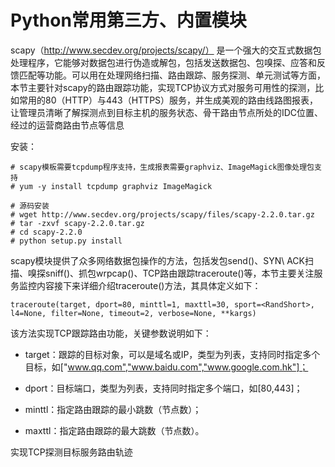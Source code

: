 # Python常用第三方、内置模块

scapy（http://www.secdev.org/projects/scapy/） 是一个强大的交互式数据包处理程序，它能够对数据包进行伪造或解包，包括发送数据包、包嗅探、应答和反馈匹配等功能。可以用在处理网络扫描、路由跟踪、服务探测、单元测试等方面，本节主要针对scapy的路由跟踪功能，实现TCP协议方式对服务可用性的探测，比如常用的80（HTTP）与443（HTTPS）服务，并生成美观的路由线路图报表，让管理员清晰了解探测点到目标主机的服务状态、骨干路由节点所处的IDC位置、经过的运营商路由节点等信息

安装：

```
# scapy模板需要tcpdump程序支持，生成报表需要graphviz、ImageMagick图像处理包支持  
# yum -y install tcpdump graphviz ImageMagick  
 
# 源码安装  
# wget http://www.secdev.org/projects/scapy/files/scapy-2.2.0.tar.gz  
# tar -zxvf scapy-2.2.0.tar.gz  
# cd scapy-2.2.0  
# python setup.py install 
```

scapy模块提供了众多网络数据包操作的方法，包括发包send()、SYN\ ACK扫描、嗅探sniff()、抓包wrpcap()、TCP路由跟踪traceroute()等，本节主要关注服务监控内容接下来详细介绍traceroute()方法，其具体定义如下：
 

```
traceroute(target, dport=80, minttl=1, maxttl=30, sport=<RandShort>, l4=None, filter=None, timeout=2, verbose=None, **kargs) 
```

该方法实现TCP跟踪路由功能，关键参数说明如下：

* target：跟踪的目标对象，可以是域名或IP，类型为列表，支持同时指定多个目标，如["www.qq.com","www.baidu.com","www.google.com.hk"]；

* dport：目标端口，类型为列表，支持同时指定多个端口，如[80,443]；

* minttl：指定路由跟踪的最小跳数（节点数）；

* maxttl：指定路由跟踪的最大跳数（节点数）。
 
 
实现TCP探测目标服务路由轨迹

```

```
